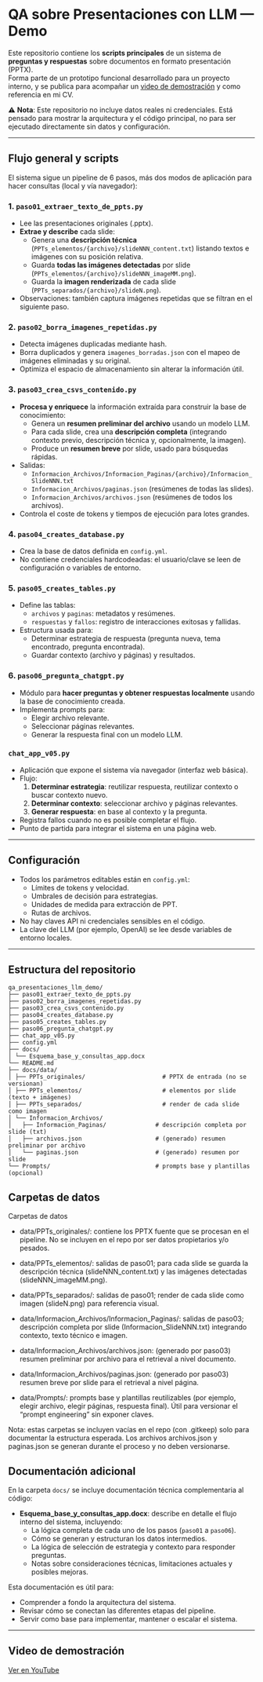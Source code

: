 # QA sobre Presentaciones con LLM — Demo

Este repositorio contiene los **scripts principales** de un sistema de **preguntas y respuestas** sobre documentos en formato presentación (PPTX).  
Forma parte de un prototipo funcional desarrollado para un proyecto interno, y se publica para acompañar un [video de demostración](https://youtu.be/NBnySvRc61U) y como referencia en mi CV.

⚠️ **Nota**: Este repositorio no incluye datos reales ni credenciales. Está pensado para mostrar la arquitectura y el código principal, no para ser ejecutado directamente sin datos y configuración.

---

## Flujo general y scripts

El sistema sigue un pipeline de 6 pasos, más dos modos de aplicación para hacer consultas (local y vía navegador):

### 1. `paso01_extraer_texto_de_ppts.py`
- Lee las presentaciones originales (.pptx).
- **Extrae y describe** cada slide:
  - Genera una **descripción técnica** (`PPTs_elementos/{archivo}/slideNNN_content.txt`) listando textos e imágenes con su posición relativa.
  - Guarda **todas las imágenes detectadas** por slide (`PPTs_elementos/{archivo}/slideNNN_imageMM.png`).
  - Guarda la **imagen renderizada** de cada slide (`PPTs_separados/{archivo}/slideN.png`).
- Observaciones: también captura imágenes repetidas que se filtran en el siguiente paso.

### 2. `paso02_borra_imagenes_repetidas.py`
- Detecta imágenes duplicadas mediante hash.
- Borra duplicados y genera `imagenes_borradas.json` con el mapeo de imágenes eliminadas y su original.
- Optimiza el espacio de almacenamiento sin alterar la información útil.

### 3. `paso03_crea_csvs_contenido.py`
- **Procesa y enriquece** la información extraída para construir la base de conocimiento:
  - Genera un **resumen preliminar del archivo** usando un modelo LLM.
  - Para cada slide, crea una **descripción completa** (integrando contexto previo, descripción técnica y, opcionalmente, la imagen).
  - Produce un **resumen breve** por slide, usado para búsquedas rápidas.
- Salidas:
  - `Informacion_Archivos/Informacion_Paginas/{archivo}/Informacion_SlideNNN.txt`
  - `Informacion_Archivos/paginas.json` (resúmenes de todas las slides).
  - `Informacion_Archivos/archivos.json` (resúmenes de todos los archivos).
- Controla el coste de tokens y tiempos de ejecución para lotes grandes.

### 4. `paso04_creates_database.py`
- Crea la base de datos definida en `config.yml`.
- No contiene credenciales hardcodeadas: el usuario/clave se leen de configuración o variables de entorno.

### 5. `paso05_creates_tables.py`
- Define las tablas:
  - `archivos` y `paginas`: metadatos y resúmenes.
  - `respuestas` y `fallos`: registro de interacciones exitosas y fallidas.
- Estructura usada para:
  - Determinar estrategia de respuesta (pregunta nueva, tema encontrado, pregunta encontrada).
  - Guardar contexto (archivo y páginas) y resultados.

### 6. `paso06_pregunta_chatgpt.py`
- Módulo para **hacer preguntas y obtener respuestas localmente** usando la base de conocimiento creada.
- Implementa prompts para:
  - Elegir archivo relevante.
  - Seleccionar páginas relevantes.
  - Generar la respuesta final con un modelo LLM.

### `chat_app_v05.py`
- Aplicación que expone el sistema vía navegador (interfaz web básica).
- Flujo:
  1. **Determinar estrategia**: reutilizar respuesta, reutilizar contexto o buscar contexto nuevo.
  2. **Determinar contexto**: seleccionar archivo y páginas relevantes.
  3. **Generar respuesta**: en base al contexto y la pregunta.
- Registra fallos cuando no es posible completar el flujo.
- Punto de partida para integrar el sistema en una página web.

---

## Configuración

- Todos los parámetros editables están en `config.yml`:
  - Límites de tokens y velocidad.
  - Umbrales de decisión para estrategias.
  - Unidades de medida para extracción de PPT.
  - Rutas de archivos.
- No hay claves API ni credenciales sensibles en el código.
- La clave del LLM (por ejemplo, OpenAI) se lee desde variables de entorno locales.

---

## Estructura del repositorio

```plaintext
qa_presentaciones_llm_demo/
├── paso01_extraer_texto_de_ppts.py
├── paso02_borra_imagenes_repetidas.py
├── paso03_crea_csvs_contenido.py
├── paso04_creates_database.py
├── paso05_creates_tables.py
├── paso06_pregunta_chatgpt.py
├── chat_app_v05.py
├── config.yml
├── docs/
│ └── Esquema_base_y_consultas_app.docx
└── README.md
├── docs/data/
│ ├── PPTs_originales/                      # PPTX de entrada (no se versionan)
│ ├── PPTs_elementos/                       # elementos por slide (texto + imágenes)
│ ├── PPTs_separados/                       # render de cada slide como imagen
│ └── Informacion_Archivos/
│   ├── Informacion_Paginas/              # descripción completa por slide (txt)
│   ├── archivos.json                     # (generado) resumen preliminar por archivo
│   └── paginas.json                      # (generado) resumen por slide
└── Prompts/                              # prompts base y plantillas (opcional)

```

## Carpetas de datos

Carpetas de datos

- data/PPTs_originales/: contiene los PPTX fuente que se procesan en el pipeline. No se incluyen en el repo por ser datos propietarios y/o pesados.

- data/PPTs_elementos/: salidas de paso01; para cada slide se guarda la descripción técnica (slideNNN_content.txt) y las imágenes detectadas (slideNNN_imageMM.png).

- data/PPTs_separados/: salidas de paso01; render de cada slide como imagen (slideN.png) para referencia visual.

- data/Informacion_Archivos/Informacion_Paginas/: salidas de paso03; descripción completa por slide (Informacion_SlideNNN.txt) integrando contexto, texto técnico e imagen.

- data/Informacion_Archivos/archivos.json: (generado por paso03) resumen preliminar por archivo para el retrieval a nivel documento.

- data/Informacion_Archivos/paginas.json: (generado por paso03) resumen breve por slide para el retrieval a nivel página.

- data/Prompts/: prompts base y plantillas reutilizables (por ejemplo, elegir archivo, elegir páginas, respuesta final). Útil para versionar el “prompt engineering” sin exponer claves.

Nota: estas carpetas se incluyen vacías en el repo (con .gitkeep) solo para documentar la estructura esperada. Los archivos archivos.json y paginas.json se generan durante el proceso y no deben versionarse.

## Documentación adicional

En la carpeta `docs/` se incluye documentación técnica complementaria al código:

- **Esquema_base_y_consultas_app.docx**: describe en detalle el flujo interno del sistema, incluyendo:
  - La lógica completa de cada uno de los pasos (`paso01` a `paso06`).
  - Cómo se generan y estructuran los datos intermedios.
  - La lógica de selección de estrategia y contexto para responder preguntas.
  - Notas sobre consideraciones técnicas, limitaciones actuales y posibles mejoras.

Esta documentación es útil para:
- Comprender a fondo la arquitectura del sistema.
- Revisar cómo se conectan las diferentes etapas del pipeline.
- Servir como base para implementar, mantener o escalar el sistema.


---

## Video de demostración
[Ver en YouTube](https://youtu.be/NBnySvRc61U)

